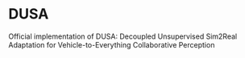 # DUSA
Official implementation of DUSA: Decoupled Unsupervised Sim2Real Adaptation for Vehicle-to-Everything Collaborative Perception
